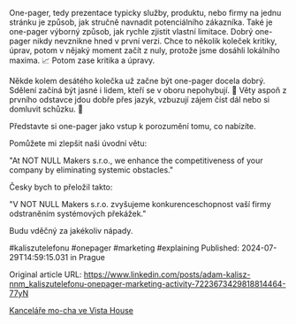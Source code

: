 One-pager, tedy prezentace typicky služby, produktu, nebo firmy na jednu stránku je způsob, jak stručně navnadit potenciálního zákazníka. Také je one-pager výborný způsob, jak rychle zjistit vlastní limitace. Dobrý one-pager nikdy nevznikne hned v první verzi. Chce to několik koleček kritiky, úprav, potom v nějaký moment začít z nuly, protože jsme dosáhli lokálního maxima. 📈  Potom zase kritika a úpravy.


Někde kolem desátého kolečka už začne být one-pager docela dobrý.  Sdělení začíná být jasné i lidem, kteří se v oboru nepohybují. 🤔 Věty aspoň z prvního odstavce jdou dobře přes jazyk, vzbuzují zájem číst dál nebo si domluvit schůzku. 🤝 


Představte si one-pager jako vstup k porozumění tomu, co nabízíte.


Pomůžete mi zlepšit naši úvodní větu:


"At NOT NULL Makers s.r.o., we enhance the competitiveness of your company by eliminating systemic obstacles."


Česky bych to přeložil takto:


"V NOT NULL Makers s.r.o. zvyšujeme konkurenceschopnost vaší firmy odstraněním systémových překážek."


Budu vděčný za jakékoliv nápady.


#kaliszutelefonu #onepager #marketing #explaining
Published: 2024-07-29T14:59:15.031 in Prague

Original article URL: https://www.linkedin.com/posts/adam-kalisz-nnm_kaliszutelefonu-onepager-marketing-activity-7223673429818814464-77yN

[Kanceláře mo-cha ve Vista House](./media/mo-cha-office-hall.jpg)